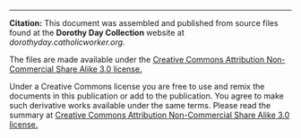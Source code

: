 
------------

**Citation:** This document was assembled and published from source files found at the **Dorothy Day Collection** website at _dorothyday.catholicworker.org._

The files are made available under the [Creative Commons Attribution Non-Commercial Share Alike 3.0 license.](http://www.creativecommons.org/licenses/by-nc-sa/3.0/us/)

Under a Creative Commons license you are free to use and remix the documents in this publication or add to the publication. You agree to make such derivative works available under the same terms. Please read the summary at [Creative Commons Attribution Non-Commercial Share Alike 3.0 license.](http://www.creativecommons.org/licenses/by-nc-sa/3.0/us/)




